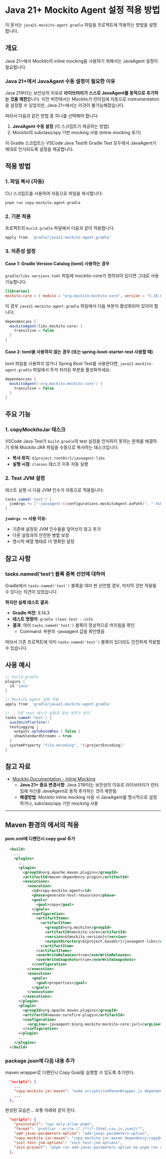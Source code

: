 # Java 21+ Mockito Agent 설정 적용 방법

이 문서는 `java21-mockito-agent.gradle` 파일을 프로젝트에 적용하는 방법을 설명합니다.

## 개요

Java 21+에서 Mockito의 inline mocking을 사용하기 위해서는 JavaAgent 설정이 필요합니다. 

### Java 21+에서 JavaAgent 수동 설정이 필요한 이유

Java 21부터는 보안상의 이유로 **라이브러리가 스스로 JavaAgent를 동적으로 추가하는 것을 제한**합니다. 이전 버전에서는 Mockito가 런타임에 자동으로 instrumentation을 설정할 수 있었지만, Java 21+에서는 이것이 불가능해졌습니다.

따라서 다음과 같은 방법 중 하나를 선택해야 합니다:
1. **JavaAgent 수동 설정** (이 스크립트가 제공하는 방법)
2. Mockito의 subclass/spy 기반 mocking 사용 (inline mocking 포기)

이 Gradle 스크립트는 VSCode Java Test와 Gradle Test 모두에서 JavaAgent가 제대로 인식되도록 설정을 제공합니다.

## 적용 방법

### 1. 파일 복사 (자동)

CLI 스크립트를 사용하여 자동으로 파일을 복사합니다:

```bash
pnpm run copy-mockito-agent-gradle
```

### 2. 기본 적용

프로젝트의 `build.gradle` 파일에서 다음과 같이 적용합니다:

```gradle
apply from: 'gradle/java21-mockito-agent.gradle'
```

### 3. 의존성 설정

#### Case 1: Gradle Version Catalog (toml) 사용하는 경우

`gradle/libs.versions.toml` 파일에 mockito-core가 정의되어 있다면 그대로 사용 가능합니다:

```toml
[libraries]
mockito-core = { module = "org.mockito:mockito-core", version = "5.18.0" }
```

이 경우 `java21-mockito-agent.gradle` 파일에서 다음 부분이 활성화되어 있어야 합니다:

```groovy
dependencies {
  mockitoAgent(libs.mockito.core) {
    transitive = false
  }
}
```

#### Case 2: toml을 사용하지 않는 경우 (또는 **spring-boot-starter-test** 사용할 때)

toml 파일을 사용하지 않거나 Spring Boot Test를 사용한다면, `java21-mockito-agent.gradle` 파일에서 주석 처리된 부분을 활성화하세요:

```groovy
dependencies {
  mockitoAgent('org.mockito:mockito-core') {
    transitive = false
  }
}
```

## 주요 기능

### 1. copyMockitoJar 태스크

VSCode Java Test가 `build.gradle`의 test 설정을 인식하지 못하는 문제를 해결하기 위해 Mockito JAR 파일을 수동으로 복사하는 태스크입니다.

- **복사 위치**: `${project.rootDir}/javaagent-libs`
- **실행 시점**: `classes` 태스크 이후 자동 실행

### 2. Test JVM 설정

테스트 실행 시 다음 JVM 인수가 자동으로 적용됩니다:

```groovy
tasks.named('test') {
  jvmArgs += ["-javaagent:${configurations.mockitoAgent.asPath}", "-Xshare:off"]
}
```

**`jvmArgs +=` 사용 이유:**
- 기존에 설정된 JVM 인수들을 덮어쓰지 않고 추가
- 다른 설정과의 안전한 병합 보장
- 명시적 배열 형태로 더 명확한 설정

## 참고 사항

### tasks.named('test') 블록 중복 선언에 대하여

Gradle에서 `tasks.named('test')` 블록을 여러 번 선언할 경우, 마지막 것만 적용될 수 있다는 의견이 있었습니다. 

**하지만 실제 테스트 결과**:
- **Gradle 버전**: 8.14.3
- **테스트 명령어**: `gradle clean test --info`
- **결과**: 여러 `tasks.named('test')` 블록이 정상적으로 머지됨을 확인
  - Command: 부분의 -javaagent 값을 확인했음


따라서 기존 프로젝트에 이미 `tasks.named('test')` 블록이 있더라도 안전하게 적용할 수 있습니다.

## 사용 예시

```groovy
// build.gradle
plugins {
  id 'java'
}

// Mockito Agent 설정 적용
apply from: 'gradle/java21-mockito-agent.gradle'

// 💡 기존 test 테스크 설정과 정상 머지가 된다.
tasks.named('test') {
  useJUnitPlatform()
  testLogging {
    outputs.upToDateWhen { false }
    showStandardStreams = true
  }
  systemProperty "file.encoding", "${projectEncoding}"
}
```

## 참고 자료

- [Mockito Documentation - Inline Mocking](https://javadoc.io/doc/org.mockito/mockito-core/latest/org.mockito/org/mockito/Mockito.html#0.3)
  - **Java 21+ 중요 변경사항**: Java 21부터는 보안상의 이유로 라이브러리가 런타임에 자신을 JavaAgent로 동적 추가하는 것이 제한됨
  - **해결방법**: Mockito inline mocking 사용 시 JavaAgent를 명시적으로 설정하거나, subclass/spy 기반 mocking 사용



---

## Maven 환경의 에서의 적용

#### pom.xml에 디펜던시 copy goal 추가 

```xml
  <build>
    ...
    <plugins>
      ...
      <plugin>
        <groupId>org.apache.maven.plugins</groupId>
        <artifactId>maven-dependency-plugin</artifactId>
        <executions>
          <execution>
            <id>copy-mockito-agent</id>
            <phase>generate-test-resources</phase>
            <goals>
              <goal>copy</goal>
            </goals>
            <configuration>
              <artifactItems>
                <artifactItem>
                  <groupId>org.mockito</groupId>
                  <artifactId>mockito-core</artifactId>
                  <version>${mockito.version}</version>
                  <outputDirectory>${project.basedir}/javaagent-libs</outputDirectory>
                </artifactItem>
              </artifactItems>
              <overWriteReleases>true</overWriteReleases>
              <overWriteSnapshots>true</overWriteSnapshots>
            </configuration>
          </execution>
          <execution>
            <goals>
              <goal>properties</goal>
            </goals>
          </execution>
        </executions>
      </plugin>
      <plugin>
        <groupId>org.apache.maven.plugins</groupId>
        <artifactId>maven-surefire-plugin</artifactId>
        <configuration>
          <argLine>-javaagent:${org.mockito:mockito-core:jar}</argLine>
        </configuration>
      </plugin>
      ...
    </plugins>
  </build>
```



### package.json에 다음 내용 추가

maven wrapper로 디펜던시 Copy Goal을 실행할 수 있도록 추가한다.

```json
  "scripts": {
    ...
    "copy-mockito-jar-maven": "node scripts/runMavenWrapper.js dependency:copy@copy-mockito-agent",
    ...
  },
```

완성된 모습은... 보통 아래와 같이 된다.

```json
  "scripts": {
    "preinstall": "npx only-allow pnpm",
    "format": "prettier --write \"./**/*.{html,css,js,json}\"",
    "add-javac-parameters-option": "add-javac-parameters-option",
    "copy-mockito-jar-maven": "copy-mockito-jar-maven dependency:copy@copy-mockito-agent",
    "init-test-jvm-options": "init-test-jvm-options",
    "init-project": "pnpm run add-javac-parameters-option && pnpm run copy-mockito-jar-maven && pnpm run init-test-jvm-options"
  },
```

